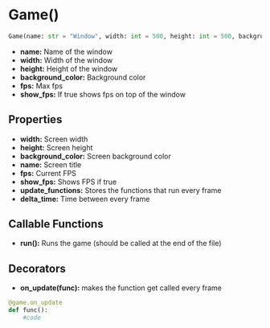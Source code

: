 # Game()

```py
Game(name: str = "Window", width: int = 500, height: int = 500, background_color: tuple[int, int, int] = (255, 255, 255), fps: int = 60, show_fps: bool = True)
```

  * **name:** Name of the window
  * **width:** Width of the window
  * **height:** Height of the window
  * **background_color:** Background color
  * **fps:** Max fps
  * **show_fps:** If true shows fps on top of the window

## Properties

  * **width:** Screen width
  * **height:** Screen height
  * **background_color:** Screen background color
  * **name:** Screen title
  * **fps:** Current FPS
  * **show_fps:** Shows FPS if true
  * **update_functions:** Stores the functions that run every frame
  * **delta_time:** Time between every frame

## Callable Functions

  * **run():** Runs the game (should be called at the end of the file)

## Decorators

  * **on_update(func):** makes the function get called every frame

```py
@game.on_update
def func():
    #code
```